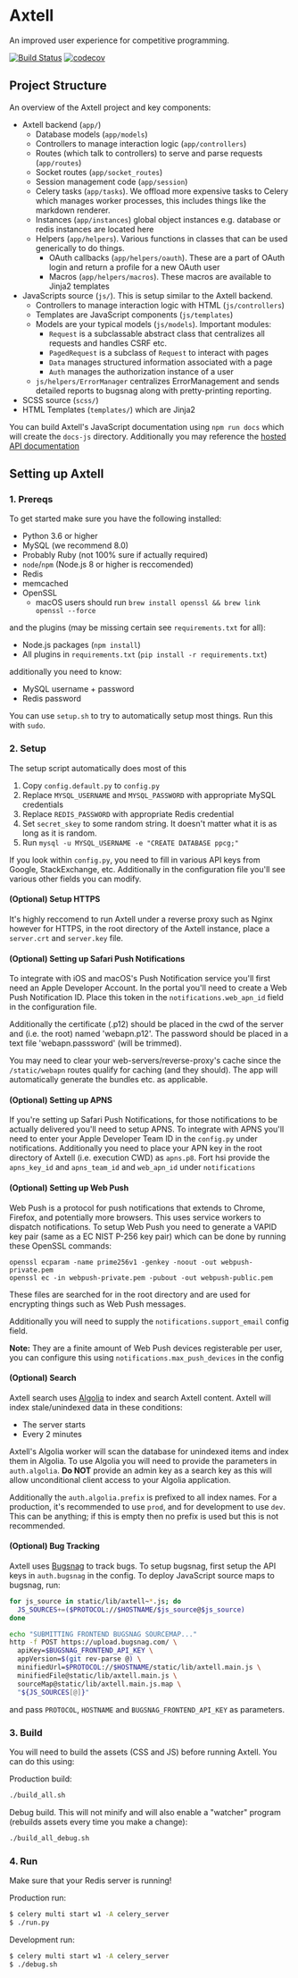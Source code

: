 # Axtell
An improved user experience for competitive programming.

[![Build Status](https://travis-ci.org/Axtell/Axtell.svg?branch=master)](https://travis-ci.org/Axtell/Axtell) [![codecov](https://codecov.io/gh/Axtell/Axtell/branch/master/graph/badge.svg)](https://codecov.io/gh/Axtell/Axtell)

## Project Structure
An overview of the Axtell project and key components:

 - Axtell backend (`app/`)
    - Database models (`app/models`)
    - Controllers to manage interaction logic (`app/controllers`)
    - Routes (which talk to controllers) to serve and parse requests (`app/routes`)
    - Socket routes (`app/socket_routes`)
    - Session management code (`app/session`)
    - Celery tasks (`app/tasks`). We offload more expensive tasks to Celery which manages worker processes, this includes things like the markdown renderer.
    - Instances (`app/instances`) global object instances e.g. database or redis instances are located here
    - Helpers (`app/helpers`). Various functions in classes that can be used generically to do things.
        - OAuth callbacks (`app/helpers/oauth`). These are a part of OAuth login and return a profile for a new OAuth user
        - Macros (`app/helpers/macros`). These macros are available to Jinja2 templates
 - JavaScripts source (`js/`). This is setup similar to the Axtell backend.
    - Controllers to manage interaction logic with HTML (`js/controllers`)
    - Templates are JavaScript components (`js/templates`)
    - Models are your typical models (`js/models`). Important modules:
        - `Request` is a subclassable abstract class that centralizes all requests and handles CSRF etc.
        - `PagedRequest` is a subclass of `Request` to interact with pages
        - `Data` manages structured information associated with a page
        - `Auth` manages the authorization instance of a user
    - `js/helpers/ErrorManager` centralizes ErrorManagement and sends detailed reports to bugsnag along with pretty-printing reporting.
 - SCSS source (`scss/`)
 - HTML Templates (`templates/`) which are Jinja2

You can build Axtell's JavaScript documentation using `npm run docs` which will create the `docs-js` directory. Additionally you may reference the [hosted API documentation](https://api.axtell.vihan.org)

## Setting up Axtell
### 1. Prereqs
To get started make sure you have the following installed:

 - Python 3.6 or higher
 - MySQL (we recommend 8.0)
 - Probably Ruby (not 100% sure if actually required)
 - `node`/`npm` (Node.js 8 or higher is reccomended)
 - Redis
 - memcached
 - OpenSSL
    - macOS users should run `brew install openssl && brew link openssl --force`

and the plugins (may be missing certain see `requirements.txt` for all):

 - Node.js packages (`npm install`)
 - All plugins in `requirements.txt` (`pip install -r requirements.txt`)

additionally you need to know:

 - MySQL username + password
 - Redis password

You can use `setup.sh` to try to automatically setup most things. Run this with `sudo`.

### 2. Setup
The setup script automatically does most of this

 1. Copy `config.default.py` to `config.py`
 1. Replace `MYSQL_USERNAME` and `MYSQL_PASSWORD` with appropriate MySQL credentials
 1. Replace `REDIS_PASSWORD` with appropriate Redis credential
 1. Set `secret_skey` to some random string. It doesn't matter what it is as long as it is random.
 1. Run `mysql -u MYSQL_USERNAME -e "CREATE DATABASE ppcg;"`

If you look within `config.py`, you need to fill in various API keys from Google, StackExchange, etc. Additionally in the configuration file you'll see various other fields you can modify.

#### (Optional) Setup HTTPS
It's highly reccomend to run Axtell under a reverse proxy such as Nginx however for HTTPS, in the root directory of the Axtell instance, place a `server.crt` and `server.key` file.

#### (Optional) Setting up Safari Push Notifications
To integrate with iOS and macOS's Push Notification service you'll first need an Apple Developer Account. In the portal you'll need to create a Web Push Notification ID. Place this token in the `notifications.web_apn_id` field in the configuration file.

Additionally the certificate (.p12) should be placed in the cwd of the server and (i.e. the root) named 'webapn.p12'. The password should be placed in a text file 'webapn.passsword' (will be trimmed).

You may need to clear your web-servers/reverse-proxy's cache since the `/static/webapn` routes qualify for caching (and they should). The app will automatically generate the bundles etc. as applicable.

#### (Optional) Setting up APNS
If you're setting up Safari Push Notifications, for those notifications to be actually delivered you'll need to setup APNS. To integrate with APNS you'll need to enter your Apple Developer Team ID in the `config.py` under notifications. Additionally you need to place your APN key in the root directory of Axtell (i.e. execution CWD) as `apns.p8`. Fort hsi provide the `apns_key_id` and `apns_team_id` and `web_apn_id` under `notifications`

#### (Optional) Setting up Web Push
Web Push is a protocol for push notifications that extends to Chrome, Firefox, and potentially more browsers. This uses service workers to dispatch notifications. To setup Web Push you need to generate a VAPID key pair (same as a EC NIST P-256 key pair) which can be done by running these OpenSSL commands:

```
openssl ecparam -name prime256v1 -genkey -noout -out webpush-private.pem
openssl ec -in webpush-private.pem -pubout -out webpush-public.pem
```

These files are searched for in the root directory and are used for encrypting things such as Web Push messages.

Additionally you will need to supply the `notifications.support_email` config field.

**Note:** They are a finite amount of Web Push devices registerable per user, you can configure this using `notifications.max_push_devices` in the config

#### (Optional) Search
Axtell search uses [Algolia](https://www.algolia.com/) to index and search Axtell content. Axtell will index stale/unindexed data in these conditions:

 - The server starts
 - Every 2 minutes

Axtell's Algolia worker will scan the database for unindexed items and index them in Algolia. To use Algolia you will need to provide the parameters in `auth.algolia`. **Do NOT** provide an admin key as a search key as this will allow unconditional client access to your Algolia application.

Additionally the `auth.algolia.prefix` is prefixed to all index names. For a production, it's recommended to use `prod`, and for development to use `dev`. This can be anything; if this is empty then no prefix is used but this is not recommended.

#### (Optional) Bug Tracking
Axtell uses [Bugsnag](https://www.bugsnag.com/) to track bugs. To setup bugsnag, first setup the API keys in `auth.bugsnag` in the config. To deploy JavaScript source maps to bugsnag, run:

```bash
for js_source in static/lib/axtell~*.js; do
  JS_SOURCES+=($PROTOCOL://$HOSTNAME/$js_source@$js_source)
done

echo "SUBMITTING FRONTEND BUGSNAG SOURCEMAP..."
http -f POST https://upload.bugsnag.com/ \
  apiKey=$BUGSNAG_FRONTEND_API_KEY \
  appVersion=$(git rev-parse @) \
  minifiedUrl=$PROTOCOL://$HOSTNAME/static/lib/axtell.main.js \
  minifiedFile@static/lib/axtell.main.js \
  sourceMap@static/lib/axtell.main.js.map \
  "${JS_SOURCES[@]}"
```

and pass `PROTOCOL`, `HOSTNAME` and `BUGSNAG_FRONTEND_API_KEY` as parameters.

### 3. Build
You will need to build the assets (CSS and JS) before running Axtell. You can do this using:

Production build:
```sh
./build_all.sh
```

Debug build. This will not minify and will also enable a "watcher" program (rebuilds assets every time you make a change):
```sh
./build_all_debug.sh
```

### 4. Run

Make sure that your Redis server is running!

Production run:

```bash
$ celery multi start w1 -A celery_server
$ ./run.py
```

Development run:

```bash
$ celery multi start w1 -A celery_server
$ ./debug.sh
```
